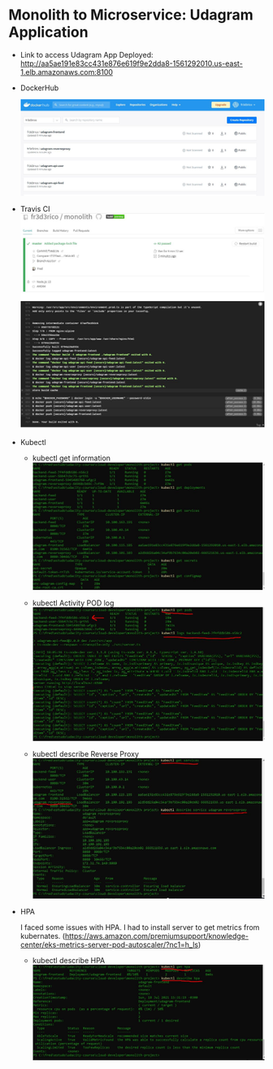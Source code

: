 # Monolith to Microservice: Udagram Application

- Link to access Udagram App Deployed:
    http://aa5ae191e83cc431e876e619f9e2dda8-1561292010.us-east-1.elb.amazonaws.com:8100

- DockerHub

    ![DockerHub](https://github.com/fr3d3rico/monolith/blob/master/screenshots/docker-hub-fr3d3rico.JPG)
    
    
- Travis CI  
    ![Travis Status](https://github.com/fr3d3rico/monolith/blob/master/screenshots/travis-log-1.JPG)
    ![Travis Status](https://github.com/fr3d3rico/monolith/blob/master/screenshots/travis-log-2.JPG)



- Kubectl

    - kubectl get information
    ![Kubectl](https://github.com/fr3d3rico/monolith/blob/master/screenshots/kubectl-gets.JPG)

    - kubectl Activity POD log
    ![Kubectl](https://github.com/fr3d3rico/monolith/blob/master/screenshots/kubectls-logs-pod-backend-user.JPG)
    
    - kubectl describe Reverse Proxy
    ![Kubectl](https://github.com/fr3d3rico/monolith/blob/master/screenshots/kubectl-describe-service-reverse-proxy.JPG)

- HPA

    I faced some issues with HPA. I had to install server to get metrics from kubernates. (https://aws.amazon.com/premiumsupport/knowledge-center/eks-metrics-server-pod-autoscaler/?nc1=h_ls)

    - kubectl describe HPA
    ![HPA](https://github.com/fr3d3rico/monolith/blob/master/screenshots/kubectl-describe-hpa.JPG)


